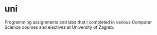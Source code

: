 # uni
Programming assignments and labs that I completed in various Computer Science courses and electives at University of Zagreb.
